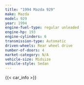 ```yaml
---
title: "1994 Mazda 929"
make: Mazda
model: 929
year: 1994
engine-fuel-type: regular unleaded
engine-hp: 193
engine-cylinders: 6
transmission-type: Automatic
driven-wheels: Rear wheel drive
number-of-doors: 4
market-category: N/A
vehicle-size: Midsize
vehicle-style: Sedan
---
```


{{< car_info >}}
